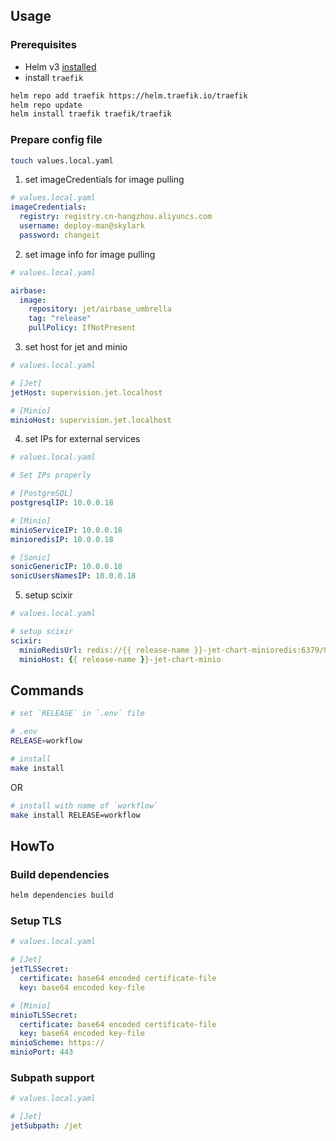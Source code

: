 ## Usage

### Prerequisites
- Helm v3 [installed](https://helm.sh/docs/using_helm/#installing-helm)
- install `traefik`

```bash
helm repo add traefik https://helm.traefik.io/traefik
helm repo update
helm install traefik traefik/traefik
````

### Prepare config file
```bash
touch values.local.yaml
```

1. set imageCredentials for image pulling
```yaml
# values.local.yaml
imageCredentials:
  registry: registry.cn-hangzhou.aliyuncs.com
  username: deploy-man@skylark
  password: changeit
```

2. set image info for image pulling
```yaml
# values.local.yaml

airbase:
  image:
    repository: jet/airbase_umbrella
    tag: "release"
    pullPolicy: IfNotPresent
```

3. set host for jet and minio
```yaml
# values.local.yaml

# [Jet]
jetHost: supervision.jet.localhost

# [Minio]
minioHost: supervision.jet.localhost
```

4. set IPs for external services
```yaml
# values.local.yaml

# Set IPs properly

# [PostgreSQL]
postgresqlIP: 10.0.0.18

# [Minio]
minioServiceIP: 10.0.0.18
minioredisIP: 10.0.0.18

# [Sonic]
sonicGenericIP: 10.0.0.18
sonicUsersNamesIP: 10.0.0.18
```

5. setup scixir
```yaml
# values.local.yaml

# setup scixir
scixir:
  minioRedisUrl: redis://{{ release-name }}-jet-chart-minioredis:6379/0
  minioHost: {{ release-name }}-jet-chart-minio
```

## Commands
```bash
# set `RELEASE` in `.env` file

# .env
RELEASE=workflow

# install
make install
```

OR

```bash
# install with name of `workflow`
make install RELEASE=workflow
```

## HowTo

### Build dependencies
```bash
helm dependencies build
```

### Setup TLS
```yaml
# values.local.yaml

# [Jet]
jetTLSSecret:
  certificate: base64 encoded certificate-file
  key: base64 encoded key-file

# [Minio]
minioTLSSecret:
  certificate: base64 encoded certificate-file
  key: base64 encoded key-file
minioScheme: https://
minioPort: 443
```

### Subpath support
```yaml
# values.local.yaml

# [Jet]
jetSubpath: /jet
```
